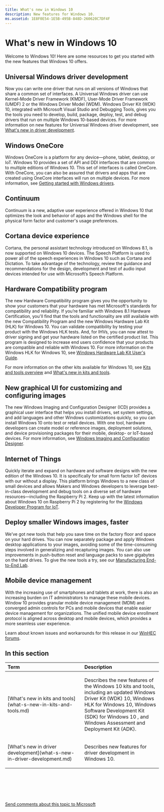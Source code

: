 ```yaml
---
title: What's new in Windows 10
description: New features for Windows 10.
ms.assetid: 1E8F0E54-1E5B-495B-848D-260620C7DF4F
---
```


# What's new in Windows 10


Welcome to Windows 10! Here are some resources to get you started with the new features that Windows 10 offers.

## Universal Windows driver development


Now you can write one driver that runs on all versions of Windows that share a common set of interfaces. A Universal Windows driver can use Kernel-Mode Driver Framework (KMDF), User-Mode Driver Framework (UMDF) 2 or the Windows Driver Model (WDM). Windows Driver Kit (WDK) 10, integrated with Microsoft Visual Studio and Debugging Tools, gives you the tools you need to develop, build, package, deploy, test, and debug drivers that run on multiple Windows 10-based devices. For more information on new features for Universal Windows driver development, see [What's new in driver development](p_getstarted.what_s_new_in_universal_driver_development).

## Windows OneCore


Windows OneCore is a platform for any device—phone, tablet, desktop, or IoT. Windows 10 provides a set of API and DDI interfaces that are common to multiple editions of Windows 10. This set of interfaces is called OneCore. With OneCore, you can also be assured that drivers and apps that are created using OneCore interfaces will run on multiple devices. For more information, see [Getting started with Windows drivers](wdkgetstart.getting_started_with_windows_drivers).

## Continuum


Continuum is a new, adaptive user experience offered in Windows 10 that optimizes the look and behavior of apps and the Windows shell for the physical form factor and customer's usage preferences.

## Cortana device experience


Cortana, the personal assistant technology introduced on Windows 8.1, is now supported on Windows 10 devices. The Speech Platform is used to power all of the speech experiences in Windows 10 such as Cortana and Dictation. To take advantage of the technology, review the guidance and recommendations for the design, development and test of audio input devices intended for use with Microsoft’s Speech Platform.

## Hardware Compatibility program


The new Hardware Compatibility program gives you the opportunity to show your customers that your hardware has met Microsoft's standards for compatibility and reliability. If you’re familiar with Windows 8.1 Hardware Certification, you'll find that the tools and functionality are still available with the new Compatibility Program and the new Windows Hardware Lab Kit (HLK) for Windows 10. You can validate compatibility by testing your product with the Windows HLK tests. And, for IHVs, you can now attest to driver signing and get your hardware listed on the certified product list. This program is designed to increase end users confidence that your products are compatible and reliable with Windows 10. For more information on the Windows HLK for Windows 10, see [Windows Hardware Lab Kit User's Guide](p_hlk.windows_hardware_lab_kit_user_s_guide).

For more information on the other kits available for Windows 10, see [Kits and tools overview](kit-and-tools-overview.md) and [What's new in kits and tools](what-s-new-in-kits-and-tools.md).

## New graphical UI for customizing and configuring images


The new Windows Imaging and Configuration Designer (ICD) provides a graphical user interface that helps you install drivers, set system settings, and add languages and other Windows customizations quickly, so you can install Windows 10 onto test or retail devices. With one tool, hardware developers can create model or reference images, deployment solutions, and device provisioning packages for their mobile, desktop- or IoT-based devices. For more information, see [Windows Imaging and Configuration Designer](p_icd.icd_portal).

## Internet of Things


Quickly iterate and expand on hardware and software designs with the new edition of the Windows 10. It is specifically for small form factor IoT devices with our without a display. This platform brings Windows to a new class of small devices and allows Makers and Windows developers to leverage best-in-class development and debug tools on a diverse set of hardware resources—including the Raspberry Pi 2. Keep up with the latest information about Windows 10 on Raspberry Pi 2 by registering for the [Windows Developer Program for IoT](http://go.microsoft.com/fwlink/?LinkId=534228).

## Deploy smaller Windows images, faster


We’ve got new tools that help you save time on the factory floor and space on your hard drives. You can now separately package and apply Windows desktop applications to your images, avoiding some of the time-consuming steps involved in generalizing and recapturing images. You can also use improvements in push-button reset and language packs to save gigabytes on the hard drives. To give the new tools a try, see our [Manufacturing End-to-End Lab](http://go.microsoft.com/fwlink/p/?LinkId=526101).

## Mobile device management


With the increasing use of smartphones and tablets at work, there is also an increasing burden on IT administrators to manage these mobile devices. Window 10 provides granular mobile device management (MDM) and converged admin controls for PCs and mobile devices that enable easier device management for organizations. The unified mobile device enrollment protocol is aligned across desktop and mobile devices, which provides a more seamless user experience.

Learn about known issues and workarounds for this release in our [WinHEC forums](http://go.microsoft.com/fwlink/p/?LinkId=526372).

## In this section


<table>
<colgroup>
<col width="50%" />
<col width="50%" />
</colgroup>
<thead>
<tr class="header">
<th align="left">Term</th>
<th align="left">Description</th>
</tr>
</thead>
<tbody>
<tr class="odd">
<td align="left"><p><a href="" id="what-s-new-in-kits-and-tools"></a>[What's new in kits and tools](what-s-new-in-kits-and-tools.md)</p></td>
<td align="left"><p>Describes the new features of the Windows 10 kits and tools, including an updated Windows Driver Kit (WDK) 10, Windows HLK for Windows 10, Windows Software Development Kit (SDK) for Windows 10 , and Windows Assessment and Deployment Kit (ADK).</p></td>
</tr>
<tr class="even">
<td align="left"><p><a href="" id="what-s-new-in-driver-development"></a>[What's new in driver development](what-s-new-in-driver-development.md)</p></td>
<td align="left"><p>Describes new features for driver development in Windows 10.</p></td>
</tr>
</tbody>
</table>

 

 

 

[Send comments about this topic to Microsoft](mailto:wsddocfb@microsoft.com?subject=Documentation%20feedback%20%5Bp_getstarted\p_getstarted%5D:%20What's%20new%20in%20Windows%C2%A010%20%20RELEASE:%20%286/15/2016%29&body=%0A%0APRIVACY%20STATEMENT%0A%0AWe%20use%20your%20feedback%20to%20improve%20the%20documentation.%20We%20don't%20use%20your%20email%20address%20for%20any%20other%20purpose,%20and%20we'll%20remove%20your%20email%20address%20from%20our%20system%20after%20the%20issue%20that%20you're%20reporting%20is%20fixed.%20While%20we're%20working%20to%20fix%20this%20issue,%20we%20might%20send%20you%20an%20email%20message%20to%20ask%20for%20more%20info.%20Later,%20we%20might%20also%20send%20you%20an%20email%20message%20to%20let%20you%20know%20that%20we've%20addressed%20your%20feedback.%0A%0AFor%20more%20info%20about%20Microsoft's%20privacy%20policy,%20see%20http://privacy.microsoft.com/default.aspx. "Send comments about this topic to Microsoft")





